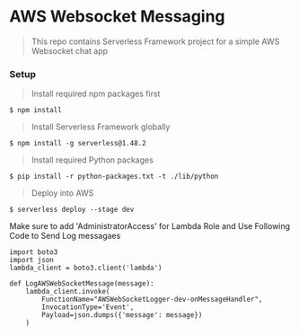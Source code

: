 # AWS Websocket Messaging

> This repo contains Serverless Framework project for a simple AWS Websocket chat app

### Setup

> Install required npm packages first

```shell
$ npm install
```

> Install Serverless Framework globally

```shell
$ npm install -g serverless@1.48.2
```

> Install required Python packages

```shell
$ pip install -r python-packages.txt -t ./lib/python
```

> Deploy into AWS

```shell
$ serverless deploy --stage dev
```

Make sure to add 'AdministratorAccess' for Lambda Role and Use Following Code to Send Log messagaes

```shell
import boto3
import json
lambda_client = boto3.client('lambda')

def LogAWSWebSocketMessage(message):
    lambda_client.invoke(
        FunctionName="AWSWebSocketLogger-dev-onMessageHandler",
        InvocationType='Event',
        Payload=json.dumps({'message': message})
    )
```